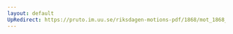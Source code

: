 ```yaml
---
layout: default
UpRedirect: https://pruto.im.uu.se/riksdagen-motions-pdf/1868/mot_1868__ak__fört/mot_1868__ak__fört-004.pdf
---
```

